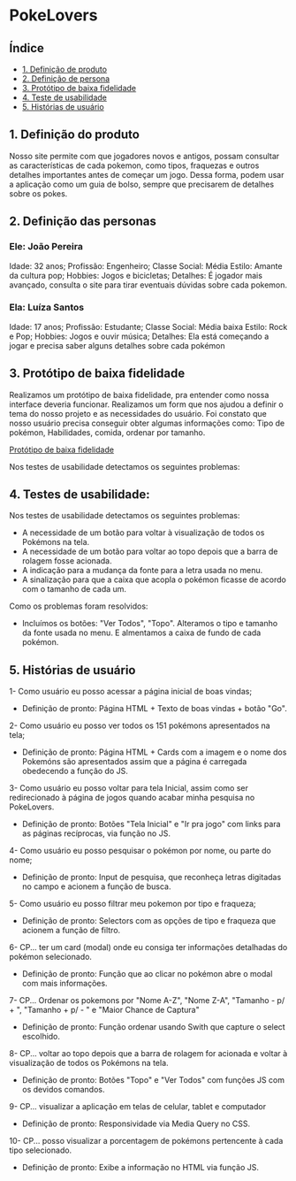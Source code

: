 
# PokeLovers


## Índice

* [1. Definição de produto](#1-definicao-de-produto)
* [2. Definição de persona ](#2-definicao-de-persona )
* [3. Protótipo de baixa fidelidade](#3-prototipo-de-baixa-fidelidade)
* [4. Teste de usabilidade](#4-teste-de-usabilidade)
* [5. Histórias de usuário](#5-historias-de-usuarios)



## 1. Definição do produto  
Nosso site permite com que jogadores novos e antigos, possam consultar as características de cada pokemon, como tipos, fraquezas e outros detalhes importantes antes de começar um jogo.  Dessa forma, podem usar a aplicação como um guia de bolso, sempre que precisarem de detalhes  sobre os pokes.  

## 2. Definição das personas   
  ### Ele: João Pereira 
  Idade: 32 anos;
  Profissão: Engenheiro;
  Classe Social: Média
  Estilo: Amante da cultura pop;
  Hobbies: Jogos e bicicletas;
  Detalhes:  É jogador mais avançado, consulta o site para tirar eventuais dúvidas sobre cada pokemon. 

  ### Ela: Luíza Santos 
  Idade: 17 anos;
  Profissão: Estudante;
  Classe Social: Média baixa
  Estilo: Rock e Pop;
  Hobbies: Jogos e ouvir música;
  Detalhes:  Ela está começando a jogar e precisa saber alguns detalhes sobre cada pokémon
  
## 3. Protótipo de baixa fidelidade 
Realizamos um protótipo de baixa fidelidade, pra entender como nossa interface deveria funcionar.
Realizamos um form que nos ajudou a definir o tema do nosso projeto e as necessidades do usuário. 
Foi constato que nosso usuário precisa conseguir obter algumas informações como: Tipo de pokémon, Habilidades, 
comida, ordenar por tamanho. 

[Protótipo de baixa fidelidade](https://marvelapp.com/8de5ahf/screen/69280075) 

Nos testes de usabilidade detectamos os seguintes problemas:


## 4. Testes de usabilidade: 
Nos testes de usabilidade detectamos os seguintes problemas:
* A necessidade de um botão para voltar à visualização de todos os Pokémons na tela.   
* A necessidade de um botão para voltar ao topo depois que a barra de rolagem fosse acionada.
* A indicação para a mudança da fonte para a letra usada no menu.
* A sinalização para que a caixa que acopla o pokémon ficasse de acordo com o tamanho de cada um.

Como os problemas foram resolvidos:
* Incluímos os botões: "Ver Todos", "Topo". Alteramos o tipo e tamanho da fonte usada no menu. 
E almentamos a caixa de fundo de cada pokémon. 


## 5. Histórias de usuário  

 1- Como usuário eu posso acessar a página inicial de boas vindas;
 - Definição de pronto: Página HTML + Texto de boas vindas + botão "Go".

 2- Como usuário eu posso ver todos os 151 pokémons apresentados na tela;
 - Definição de pronto: Página HTML + Cards com a imagem e o nome dos Pokemóns são apresentados assim que a página é carregada
  obedecendo a função do JS.

 3- Como usuário eu posso voltar para tela Inicial, assim como ser redirecionado à página de jogos quando acabar minha pesquisa no PokeLovers.
 - Definição de pronto: Botões "Tela Inicial" e "Ir pra jogo" com links para as páginas recíprocas, via função no JS.

 4- Como usuário eu posso pesquisar o pokémon por nome, ou parte do nome;
 - Definição de pronto: Input de pesquisa, que reconheça letras digitadas no campo e acionem a função de busca. 

 5- Como usuário eu posso filtrar meu pokemon por tipo e fraqueza;
 - Definição de pronto: Selectors com as opções de tipo e fraqueza que acionem a função de filtro. 

 6- CP... ter um card (modal) onde eu consiga ter informações detalhadas do pokémon selecionado.
 - Definição de pronto: Função que ao clicar no pokémon abre o modal com mais informações.

 7- CP... Ordenar os pokemons por "Nome A-Z", "Nome Z-A", "Tamanho - p/ + ", "Tamanho + p/ - " e "Maior Chance de Captura" 
 - Definição de pronto: Função ordenar usando Swith que capture o select escolhido.

 8- CP... voltar ao topo depois que a barra de rolagem for acionada e voltar à visualização de todos os Pokémons na tela.
 - Definição de pronto: Botões "Topo" e "Ver Todos" com funções JS com os devidos comandos.

 9- CP... visualizar a aplicação em telas de celular, tablet e computador 
 - Definição de pronto: Responsividade via Media Query no CSS.

 10- CP... posso visualizar a porcentagem de pokémons pertencente à cada tipo selecionado.
 - Definição de pronto: Exibe a informação no HTML via função JS.
